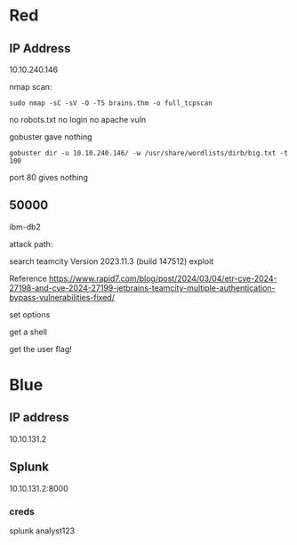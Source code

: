 
# Red
## IP Address
10.10.240.146


nmap scan:
```
sudo nmap -sC -sV -O -T5 brains.thm -o full_tcpscan
```


no robots.txt
no login
no apache vuln

gobuster gave nothing
```
gobuster dir -u 10.10.240.146/ -w /usr/share/wordlists/dirb/big.txt -t 100 
```


port 80 gives nothing


## 50000

ibm-db2

attack path:

search teamcity  Version 2023.11.3 (build 147512) exploit

Reference
https://www.rapid7.com/blog/post/2024/03/04/etr-cve-2024-27198-and-cve-2024-27199-jetbrains-teamcity-multiple-authentication-bypass-vulnerabilities-fixed/

set options

get a shell

get the user flag!


# Blue

## IP address
10.10.131.2

## Splunk
10.10.131.2:8000

### creds
splunk
analyst123


